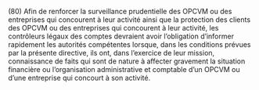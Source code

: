 (80) Afin de renforcer la surveillance prudentielle des OPCVM ou des entreprises qui concourent à leur activité ainsi que la protection des clients des OPCVM ou des entreprises qui concourent à leur activité, les contrôleurs légaux des comptes devraient avoir l’obligation d’informer rapidement les autorités compétentes lorsque, dans les conditions prévues par la présente directive, ils ont, dans l’exercice de leur mission, connaissance de faits qui sont de nature à affecter gravement la situation financière ou l’organisation administrative et comptable d’un OPCVM ou d’une entreprise qui concourt à son activité.
